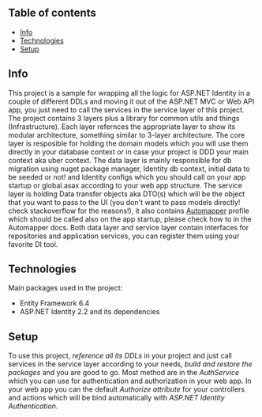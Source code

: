 ## Table of contents
* [Info](#info)
* [Technologies](#technologies)
* [Setup](#setup)

## Info
This project is a sample for wrapping all the logic for ASP.NET Identity in a couple of different DDLs and moving it out of the ASP.NET MVC or Web API app, you just need to call 
the services in the service layer of this project.
The project contains 3 layers plus a library for common utils and things (Infrastructure).
Each layer refernces the appropriate layer to show its modular architecture, something similar to 3-layer architecture.
The core layer is resposible for holding the domain models which you will use them directly in your database context or in case your project is DDD your main context aka uber context.
The data layer is mainly responsible for db migration using nuget package manager, Identity db context, initial data to be seeded or not! and Identity configs which you should call 
on your app startup or global.asax according to your web app structure.
The service layer is holding Data transfer objects aka DTO(s) which will be the object that you want to pass to the UI (you don't want to pass models directly! check stackoverflow 
for the reasons!), it also contains [Automapper](https://automapper.org/) profile which should be called also on the app startup, please check how to in the Automapper docs.
Both data layer and service layer contain interfaces for repositories and application services, you can register them using your favorite DI tool.

## Technologies
Main packages used in the project:
* Entity Framework 6.4
* ASP.NET Identity 2.2 and its dependencies

## Setup
To use this project, *reference all its DDLs* in your project and just call services in the service layer according to your needs, *build and restore the packages* and you are good to go.
Most method are in the *AuthService* which you can use for authentication and authorization in your web app.
In your web app you can the default *Authorize attribute* for your controllers and actions which will be bind automatically with *ASP.NET Identity Authentication*.
